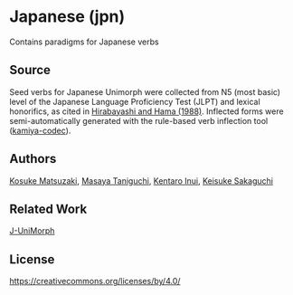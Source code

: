 # Japanese (jpn)


Contains paradigms for Japanese verbs


## Source

Seed verbs for Japanese Unimorph were collected from N5 (most basic) level of the Japanese Language Proficiency Test (JLPT) and lexical honorifics, as cited in [Hirabayashi and Hama (1988)][keigo]. Inflected forms were semi-automatically generated with the rule-based verb inflection tool ([kamiya-codec][kamiya-codec]).


## Authors

[Kosuke Matsuzaki][matsu], [Masaya Taniguchi][tani], [Kentaro Inui][Inui], [Keisuke Sakaguchi][Sakaguchi]


## Related Work

[J-UniMorph][j-uni]


## License

https://creativecommons.org/licenses/by/4.0/



[keigo]: https://cir.nii.ac.jp/crid/1130000795989197696 "敬語"
[kamiya-codec]: https://github.com/fasiha/kamiya-codec "kamiya-codec"
[matsu]: https://matsukosuke.github.io/ "Kosuke Matsuzaki"
[tani]: https://tani.github.io "Mayasa Taniguchi"
[Inui]: https://www.cl.ecei.tohoku.ac.jp/~inui/ "Kentaro Inui"
[Sakaguchi]: https://keisuke-sakaguchi.github.io/ "Keisuke Sakaguchi"
[j-uni]: https://github.com/cl-tohoku/J-UniMorph "J-UniMorph"


